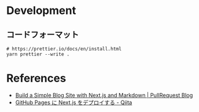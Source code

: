 # Development

## コードフォーマット

```shell
# https://prettier.io/docs/en/install.html
yarn prettier --write .
```

# References

- [Build a Simple Blog Site with Next.js and Markdown | PullRequest Blog](https://www.pullrequest.com/blog/build-a-blog-with-nextjs-and-markdown/)
- [GitHub Pages に Next.js をデプロイする - Qiita](https://qiita.com/manten120/items/87e9e822800403904dc8)

